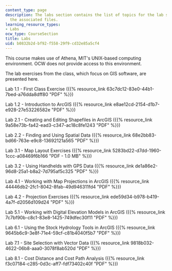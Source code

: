 ```yaml
---
content_type: page
description: The labs section contains the list of topics for the lab sessions and
  the associated files.
learning_resource_types:
- Labs
ocw_type: CourseSection
title: Labs
uid: b0832b2d-bf92-f558-29f9-cd32e85a5cf4
---
```


This course makes use of Athena, MIT's UNIX-based computing environment. OCW does not provide access to this environment.

The lab exercises from the class, which focus on GIS software, are presented here.

Lab 1.1 - First Class Exercise ({{% resource_link 63c7dc12-83e0-44b1-7bed-a76dda8dff80 "PDF" %}})

Lab 1.2 - Introduction to ArcGIS ({{% resource_link e8ae12cd-2154-d1b7-e928-27e53226582e "PDF" %}})

Lab 2.1 - Creating and Editing Shapefiles in ArcGIS ({{% resource_link 9a58e73b-fa42-ead3-c347-ac18c8fe1243 "PDF" %}})

Lab 2.2 - Finding and Using Spatial Data ({{% resource_link 68e2bb83-bd66-763e-e9c8-13692121a565 "PDF" %}})

Lab 3.1 - Map Layout Exercises ({{% resource_link 5283bd22-d7dd-1960-1ccc-a08469f6b166 "PDF - 1.0 MB" %}})

Lab 3.2 - Using Handhelds with GPS Data ({{% resource_link de1a86e2-96d8-25a1-b8a2-7d795af5c325 "PDF" %}})

Lab 4.1 - Working with Map Projections in ArcGIS ({{% resource_link 44446db2-2fc1-8042-8fab-49d946311fd4 "PDF" %}})

Lab 4.2 - Projection Exercises ({{% resource_link ede59d34-b978-b419-4a7f-d2056d109d24 "PDF" %}})

Lab 5.1 - Working with Digital Elevation Models in ArcGIS ({{% resource_link 7c7bf90b-c8c1-83e8-1425-749dfec30f11 "PDF" %}})

Lab 6.1 - Using the Stock Hydrology Tools in ArcGIS ({{% resource_link 9645b6c9-3e8f-71e4-59cf-c81b4040f5b7 "PDF" %}})

Lab 7.1 - Site Selection with Vector Data ({{% resource_link 9818b032-4622-06b8-aaa0-3078f8ab520d "PDF" %}})

Lab 8.1 - Cost Distance and Cost Path Analysis ({{% resource_link f3c07184-c285-0d3c-aff7-fdf73402c40f "PDF" %}})